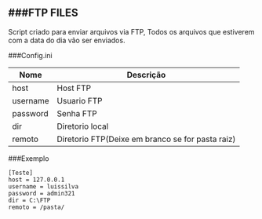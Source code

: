 ###FTP FILES
----
Script criado para enviar arquivos via FTP, Todos os arquivos que estiverem com a data do dia vão ser enviados.

###Config.ini

Nome  | Descrição
------------- | -------------
host  | Host FTP
username  | Usuario FTP
password  | Senha FTP
dir	 | Diretorio local
remoto | Diretorio FTP(Deixe em branco se for pasta raiz)

###Exemplo

	[Teste]
	host = 127.0.0.1
	username = luissilva
	password = admin321
	dir = C:\FTP
	remoto = /pasta/

